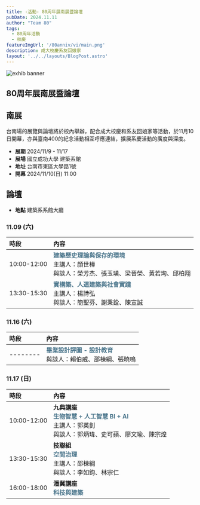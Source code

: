 ```yaml
---
title: -活動- 80周年展南展暨論壇
pubDate: 2024.11.11
author: "Team 80"
tags:
  - 80周年活動
  - 校慶
featureImgUrl: '/80anniv/vi/main.png'
description: 成大校慶系友回娘家
layout: '../../layouts/BlogPost.astro'
---
```

![exhib banner](/80anniv/vi/main.png)
## 80周年展南展暨論壇
## 南展

台南場的展覽與論壇將於校內舉辦，配合成大校慶和系友回娘家等活動，於11月10日開幕，亦與臺南400的紀念活動相互呼應連結，擴展系慶活動的廣度與深度。

- **展期**  2024/11/9 - 11/17
- **展場**  國立成功大學 建築系館
- **地址**  台南市東區大學路1號
- **開幕**  2024/11/10(日) 11:00

## 論壇
- **地點**  建築系系館大廳
### 11.09 (六) 
|時段| 內容                                                                                                                       |
| :- |:-------------------------------------------------------------------------------------------------------------------------|
|10:00-12:00| <strong style="color: rgb(74, 117, 139);">建築歷史理論與保存的環境</strong><br>主講人：顏世樺<br>與談人：榮芳杰、張玉璜、梁晉榮、黃若珣、邱柏翔|
|13:30-15:30| <strong style="color: rgb(74, 117, 139);">實構築、人道建築與社會實踐</strong> <br>主講人：楊詩弘<br>與談人：簡聖芬、謝秉銓、陳宣誠|


### 11.16 (六)
|時段| 內容                                                                                                                       |
| :- |:-------------------------------------------------------------------------------------------------------------------------|
| -------- | <strong style="color: rgb(74, 117, 139);">畢業設計評圖 - 設計教育</strong><br>與談人：賴伯威、邵棟綱、張曉鳴|

### 11.17 (日) 
|時段| 內容                                                                                                                       |
| :- |:-------------------------------------------------------------------------------------------------------------------------|
|10:00-12:00| **九典講座**<br><strong style="color: rgb(74, 117, 139);">生物智慧 + 人工智慧 BI + AI</strong><br>主講人：郭英釗<br>與談人：郭炳瑋、史可蘋、廖文瑜、陳宗煌 |
|13:30-15:30| **技聯組**<br><strong style="color: rgb(74, 117, 139);">空間治理</strong> <br>主講人：邵棟綱<br>與談人：李如鈞、林宗仁|
|16:00-18:00| **潘冀講座**<br><strong style="color: rgb(74, 117, 139);">科技與建築</strong> |
